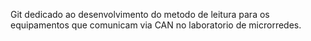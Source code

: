 Git dedicado ao desenvolvimento do metodo de leitura para os equipamentos que comunicam via CAN no laboratorio de microrredes.
